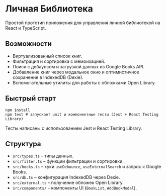 # Личная Библиотека

Простой прототип приложения для управления личной библиотекой на React и TypeScript.

## Возможности
- Виртуализованный список книг.
- Фильтрация и сортировка с мемоизацией.
- Поиск с дебаунсом и загрузкой данных из Google Books API.
- Добавление книг через модальное окно и оптимистичное сохранение в IndexedDB (Dexie).
- Вспомогательные утилиты для работы с обложками Open Library.

## Быстрый старт
```
npm install
npm test # запускает unit и компонентные тесты (Jest + React Testing Library)
```

Тесты написаны с использованием Jest и React Testing Library.

## Структура
- `src/types.ts` – типы данных.
- `src/filter.ts` – функции фильтрации и сортировки.
- `src/hooks.ts` – хуки `useDebounce`, `useExternalSearch` и запрос к Google Books.
- `src/db.ts` – конфигурация IndexedDB через Dexie.
- `src/external.ts` – получение обложек Open Library.
- `src/components/` – компоненты UI (`BookList`, `AddBookModal`).
